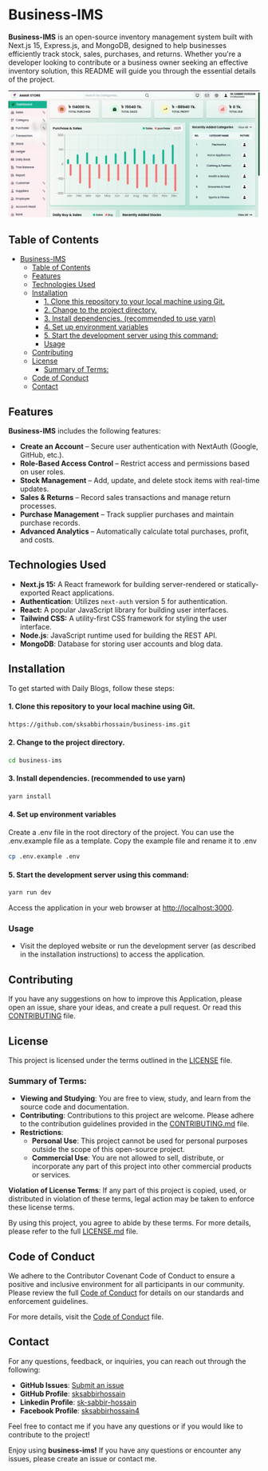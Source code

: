 # Business-IMS

**Business-IMS** is an open-source inventory management system built with Next.js 15, Express.js, and MongoDB, designed to help businesses efficiently track stock, sales, purchases, and returns. Whether you're a developer looking to contribute or a business owner seeking an effective inventory solution, this README will guide you through the essential details of the project.

![Alt text](./public/business-ims.png)

## Table of Contents

- [Business-IMS](#business-ims)
  - [Table of Contents](#table-of-contents)
  - [Features](#features)
  - [Technologies Used](#technologies-used)
  - [Installation](#installation)
      - [1. Clone this repository to your local machine using Git.](#1-clone-this-repository-to-your-local-machine-using-git)
      - [2. Change to the project directory.](#2-change-to-the-project-directory)
      - [3. Install dependencies. (recommended to use yarn)](#3-install-dependencies-recommended-to-use-yarn)
      - [4. Set up environment variables](#4-set-up-environment-variables)
      - [5. Start the development server using this command:](#5-start-the-development-server-using-this-command)
    - [Usage](#usage)
  - [Contributing](#contributing)
  - [License](#license)
    - [Summary of Terms:](#summary-of-terms)
  - [Code of Conduct](#code-of-conduct)
  - [Contact](#contact)

## Features

**Business-IMS** includes the following features:

- **Create an Account** – Secure user authentication with NextAuth (Google, GitHub, etc.).
- **Role-Based Access Control** – Restrict access and permissions based on user roles.
- **Stock Management** – Add, update, and delete stock items with real-time updates.
- **Sales & Returns** – Record sales transactions and manage return processes.
- **Purchase Management** – Track supplier purchases and maintain purchase records.
- **Advanced Analytics** – Automatically calculate total purchases, profit, and costs.

## Technologies Used

- **Next.js 15:** A React framework for building server-rendered or statically-exported React applications.
- **Authentication**: Utilizes `next-auth` version 5 for authentication.
- **React:** A popular JavaScript library for building user interfaces.
- **Tailwind CSS:** A utility-first CSS framework for styling the user interface.
- **Node.js**: JavaScript runtime used for building the REST API.
- **MongoDB**: Database for storing user accounts and blog data.

## Installation

To get started with Daily Blogs, follow these steps:

#### 1. Clone this repository to your local machine using Git.

```bash
https://github.com/sksabbirhossain/business-ims.git
```

#### 2. Change to the project directory.

```bash
cd business-ims
```

#### 3. Install dependencies. (recommended to use yarn)

```bash
yarn install
```

#### 4. Set up environment variables

Create a .env file in the root directory of the project. You can use the .env.example file as a template. Copy the example file and rename it to .env

```bash
cp .env.example .env
```

#### 5. Start the development server using this command:

```bash
yarn run dev
```

Access the application in your web browser at [http://localhost:3000](http://localhost:3000).

### Usage

- Visit the deployed website or run the development server (as described in the installation instructions) to access the application.


## Contributing

If you have any suggestions on how to improve this Application, please open an issue, share your ideas, and create a pull request. Or read this [CONTRIBUTING](CONTRIBUTING.md) file.

## License

This project is licensed under the terms outlined in the [LICENSE](LICENSE.md) file.

### Summary of Terms:

- **Viewing and Studying**: You are free to view, study, and learn from the source code and documentation.
- **Contributing**: Contributions to this project are welcome. Please adhere to the contribution guidelines provided in the [CONTRIBUTING.md](CONTRIBUTING.md) file.
- **Restrictions**:
  - **Personal Use**: This project cannot be used for personal purposes outside the scope of this open-source project.
  - **Commercial Use**: You are not allowed to sell, distribute, or incorporate any part of this project into other commercial products or services.

**Violation of License Terms**: If any part of this project is copied, used, or distributed in violation of these terms, legal action may be taken to enforce these license terms.

By using this project, you agree to abide by these terms. For more details, please refer to the full [LICENSE.md](LICENSE.md) file.

## Code of Conduct

We adhere to the Contributor Covenant Code of Conduct to ensure a positive and inclusive environment for all participants in our community. Please review the full [Code of Conduct](CODE_OF_CONDUCT.md) for details on our standards and enforcement guidelines.

For more details, visit the [Code of Conduct](CODE_OF_CONDUCT.md) file.

## Contact

For any questions, feedback, or inquiries, you can reach out through the following:

- **GitHub Issues**: [Submit an issue](https://github.com/sksabbirhossain/business-ims/issues)
- **GitHub Profile**: [sksabbirhossain](https://github.com/sksabbirhossain)
- **Linkedin Profile**: [sk-sabbir-hossain](https://www.linkedin.com/in/sk-sabbir-hossain/)
- **Facebook Profile**: [sksabbirhossain4](https://www.facebook.com/sksabbirhossain4)

Feel free to contact me if you have any questions or if you would like to contribute to the project!

Enjoy using **business-ims!** If you have any questions or encounter any issues, please create an issue or contact me.